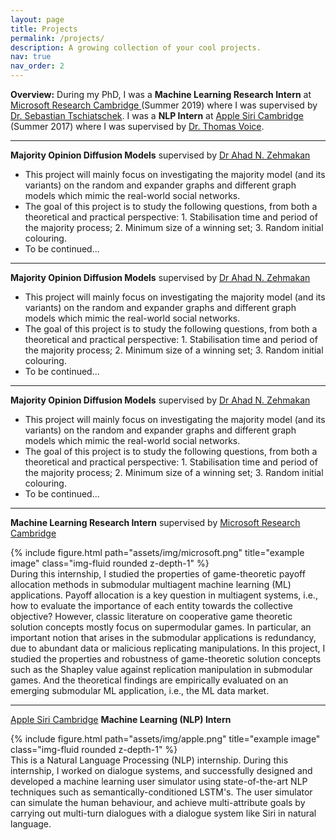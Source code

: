 ```yaml
---
layout: page
title: Projects
permalink: /projects/
description: A growing collection of your cool projects.
nav: true
nav_order: 2
---
```


**Overview:** During my PhD, I was a **Machine Learning Research Intern** at <a href="https://www.microsoft.com/en-us/research/lab/microsoft-research-cambridge/">Microsoft Research Cambridge </a> (Summer 2019) where I was supervised by <a href="https://www.tschiatschek.net/">Dr. Sebastian Tschiatschek</a>. I was a **NLP Intern** at <a href="https://www.apple.com/uk/siri/">Apple Siri Cambridge</a> (Summer 2017) where I was supervised by <a href="https://www.linkedin.com/in/thomas-voice-a67b9ab9/">Dr. Thomas Voice</a>.

---

**Majority Opinion Diffusion Models** supervised by <a href="https://comp.anu.edu.au/people/ahad-zehmakan/">Dr Ahad N. Zehmakan </a>

<ul>
  <li>This project will mainly focus on investigating the majority model (and its variants) on the random and expander graphs and different graph models which mimic the real-world social networks.</li>
  <li>The goal of this project is to study the following questions, from both a theoretical and practical perspective: 1. Stabilisation time and period of the majority process; 2. Minimum size of a winning set; 3. Random initial colouring.</li>
  <li>To be continued...</li>
</ul>

---

**Majority Opinion Diffusion Models** supervised by <a href="https://comp.anu.edu.au/people/ahad-zehmakan/">Dr Ahad N. Zehmakan </a>
<div class="row justify-content-sm-center">
    <div class="col-sm-10 mt-3 mt-md-0">
        <ul>
          <li>This project will mainly focus on investigating the majority model (and its variants) on the random and expander graphs and different graph models which mimic the real-world social networks.</li>
          <li>The goal of this project is to study the following questions, from both a theoretical and practical perspective: 1. Stabilisation time and period of the majority process; 2. Minimum size of a winning set; 3. Random initial colouring.</li>
          <li>To be continued...</li>
        </ul>
    </div>
</div>

---

**Majority Opinion Diffusion Models** supervised by <a href="https://comp.anu.edu.au/people/ahad-zehmakan/">Dr Ahad N. Zehmakan </a>
<div class="row justify-content-sm-start">
    <div class="col-sm-10 mt-3 mt-md-0">
        <ul>
          <li>This project will mainly focus on investigating the majority model (and its variants) on the random and expander graphs and different graph models which mimic the real-world social networks.</li>
          <li>The goal of this project is to study the following questions, from both a theoretical and practical perspective: 1. Stabilisation time and period of the majority process; 2. Minimum size of a winning set; 3. Random initial colouring.</li>
          <li>To be continued...</li>
        </ul>
    </div>
</div>

---

**Machine Learning Research Intern** supervised by
<a href="https://www.microsoft.com/en-us/research/lab/microsoft-research-cambridge/">Microsoft Research Cambridge </a>
<div class="row justify-content-sm-center">
    <div class="col-sm-2 mt-3 mt-md-0">
        {% include figure.html path="assets/img/microsoft.png" title="example image" class="img-fluid rounded z-depth-1" %}
    </div>
    <div class="col-sm-10 mt-3 mt-md-0">
    During this internship, I studied the properties of game-theoretic payoff allocation methods in submodular multiagent machine learning (ML) applications. Payoff allocation is a key question in multiagent systems, i.e., how to evaluate the importance of each entity towards the collective objective? However, classic literature on cooperative game theoretic solution concepts mostly focus on supermodular games. In particular, an important notion that arises in the submodular applications is redundancy, due to abundant data or malicious replicating manipulations. In this project, I studied the properties and robustness of game-theoretic solution concepts such as the Shapley value against replication manipulation in
    submodular games. And the theoretical findings are empirically evaluated on an emerging submodular ML application, i.e., the ML
    data market.
    </div>
</div>

---

<a href="https://www.microsoft.com/en-us/research/lab/microsoft-research-cambridge/">Apple Siri Cambridge</a>
**Machine Learning (NLP) Intern**
<div class="row justify-content-sm-center">
    <div class="col-sm-2 mt-1 mt-md-0">
        {% include figure.html path="assets/img/apple.png" title="example image" class="img-fluid rounded z-depth-1" %}
    </div>
    <div class="col-sm-10 mt-1 mt-md-0">
     This is a Natural Language Processing (NLP) internship. During this internship, I worked on dialogue systems, and successfully designed and developed a machine learning user simulator using state-of-the-art NLP techniques such as semantically-conditioned LSTM's. The user simulator can simulate the human behaviour, and achieve multi-attribute goals by carrying out multi-turn dialogues with a dialogue system like Siri in natural language.
    </div>
</div>
